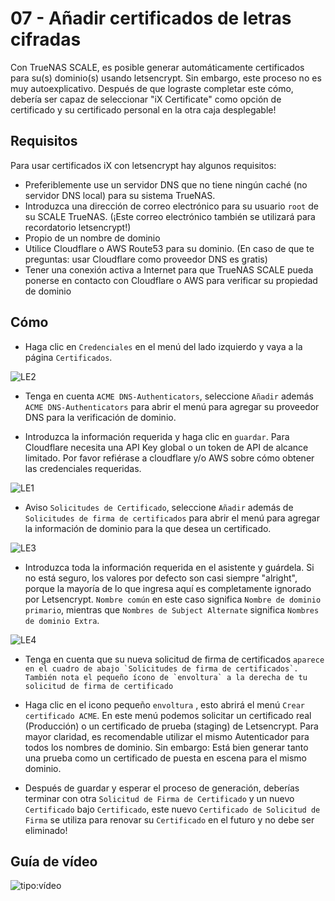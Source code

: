 # 07 - Añadir certificados de letras cifradas

Con TrueNAS SCALE, es posible generar automáticamente certificados para su(s) dominio(s) usando letsencrypt. Sin embargo, este proceso no es muy autoexplicativo. Después de que lograste completar este cómo, debería ser capaz de seleccionar "iX Certificate" como opción de certificado y su certificado personal en la otra caja desplegable!

## Requisitos

Para usar certificados iX con letsencrypt hay algunos requisitos:

- Preferiblemente use un servidor DNS que no tiene ningún caché (no servidor DNS local) para su sistema TrueNAS.
- Introduzca una dirección de correo electrónico para su usuario `root` de su SCALE TrueNAS. (¡Este correo electrónico también se utilizará para recordatorio letsencrypt!)
- Propio de un nombre de dominio
- Utilice Cloudflare o AWS Route53 para su dominio. (En caso de que te preguntas: usar Cloudflare como proveedor DNS es gratis)
- Tener una conexión activa a Internet para que TrueNAS SCALE pueda ponerse en contacto con Cloudflare o AWS para verificar su propiedad de dominio

## Cómo

- Haga clic en `Credenciales` en el menú del lado izquierdo y vaya a la página `Certificados`.

![LE2](/img/LE/LE2.png)

- Tenga en cuenta `ACME DNS-Authenticators`, seleccione `Añadir` además `ACME DNS-Authenticators` para abrir el menú para agregar su proveedor DNS para la verificación de dominio.

- Introduzca la información requerida y haga clic en `guardar`. Para Cloudflare necesita una API Key global o un token de API de alcance limitado. Por favor refiérase a cloudflare y/o AWS sobre cómo obtener las credenciales requeridas.

![LE1](/img/LE/LE1.png)

- Aviso `Solicitudes de Certificado`, seleccione `Añadir` además de `Solicitudes de firma de certificados` para abrir el menú para agregar la información de dominio para la que desea un certificado.

![LE3](/img/LE/LE3.png)

- Introduzca toda la información requerida en el asistente y guárdela. Si no está seguro, los valores por defecto son casi siempre "alright", porque la mayoría de lo que ingresa aquí es completamente ignorado por Letsencrypt. `Nombre común` en este caso significa `Nombre de dominio primario`, mientras que `Nombres de Subject Alternate` significa `Nombres de dominio Extra`.

![LE4](/img/LE/LE5.PNG)

- Tenga en cuenta que su nueva solicitud de firma de certificados ``aparece en el cuadro de abajo `Solicitudes de firma de certificados`. También nota el pequeño ícono de `envoltura` a la derecha de tu solicitud de firma de certificado``

- Haga clic en el icono pequeño `envoltura` , esto abrirá el menú `Crear certificado ACME`. En este menú podemos solicitar un certificado real (Producción) o un certificado de prueba (staging) de Letsencrypt. Para mayor claridad, es recomendable utilizar el mismo Autenticador para todos los nombres de dominio. Sin embargo: Está bien generar tanto una prueba como un certificado de puesta en escena para el mismo dominio.

- Después de guardar y esperar el proceso de generación, deberías terminar con otra `Solicitud de Firma de Certificado` y un nuevo `Certificado` bajo `Certificado`, este nuevo `Certificado de Solicitud de Firma` se utiliza para renovar su `Certificado` en el futuro y no debe ser eliminado!

## Guía de vídeo

![tipo:vídeo](https://www.youtube.com/embed/TJ5fDiDRcbU)
